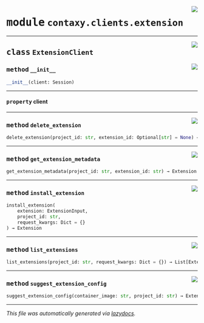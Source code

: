 <!-- markdownlint-disable -->

<a href="https://github.com/ml-tooling/contaxy/blob/main/backend/src/contaxy/clients/extension.py#L0"><img align="right" style="float:right;" src="https://img.shields.io/badge/-source-cccccc?style=flat-square"></a>

# <kbd>module</kbd> `contaxy.clients.extension`






---

<a href="https://github.com/ml-tooling/contaxy/blob/main/backend/src/contaxy/clients/extension.py#L11"><img align="right" style="float:right;" src="https://img.shields.io/badge/-source-cccccc?style=flat-square"></a>

## <kbd>class</kbd> `ExtensionClient`




<a href="https://github.com/ml-tooling/contaxy/blob/main/backend/src/contaxy/clients/extension.py#L12"><img align="right" style="float:right;" src="https://img.shields.io/badge/-source-cccccc?style=flat-square"></a>

### <kbd>method</kbd> `__init__`

```python
__init__(client: Session)
```






---

#### <kbd>property</kbd> client







---

<a href="https://github.com/ml-tooling/contaxy/blob/main/backend/src/contaxy/clients/extension.py#L39"><img align="right" style="float:right;" src="https://img.shields.io/badge/-source-cccccc?style=flat-square"></a>

### <kbd>method</kbd> `delete_extension`

```python
delete_extension(project_id: str, extension_id: Optional[str] = None) → None
```





---

<a href="https://github.com/ml-tooling/contaxy/blob/main/backend/src/contaxy/clients/extension.py#L51"><img align="right" style="float:right;" src="https://img.shields.io/badge/-source-cccccc?style=flat-square"></a>

### <kbd>method</kbd> `get_extension_metadata`

```python
get_extension_metadata(project_id: str, extension_id: str) → Extension
```





---

<a href="https://github.com/ml-tooling/contaxy/blob/main/backend/src/contaxy/clients/extension.py#L28"><img align="right" style="float:right;" src="https://img.shields.io/badge/-source-cccccc?style=flat-square"></a>

### <kbd>method</kbd> `install_extension`

```python
install_extension(
    extension: ExtensionInput,
    project_id: str,
    request_kwargs: Dict = {}
) → Extension
```





---

<a href="https://github.com/ml-tooling/contaxy/blob/main/backend/src/contaxy/clients/extension.py#L19"><img align="right" style="float:right;" src="https://img.shields.io/badge/-source-cccccc?style=flat-square"></a>

### <kbd>method</kbd> `list_extensions`

```python
list_extensions(project_id: str, request_kwargs: Dict = {}) → List[Extension]
```





---

<a href="https://github.com/ml-tooling/contaxy/blob/main/backend/src/contaxy/clients/extension.py#L44"><img align="right" style="float:right;" src="https://img.shields.io/badge/-source-cccccc?style=flat-square"></a>

### <kbd>method</kbd> `suggest_extension_config`

```python
suggest_extension_config(container_image: str, project_id: str) → ExtensionInput
```








---

_This file was automatically generated via [lazydocs](https://github.com/ml-tooling/lazydocs)._
